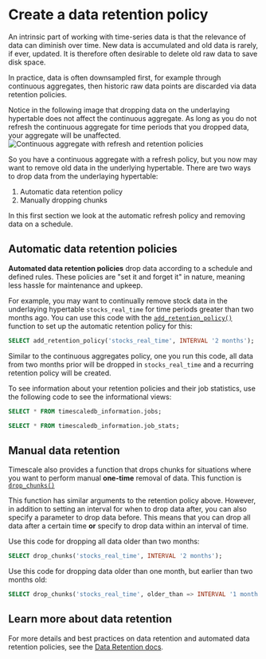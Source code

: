 # Create a data retention policy

An intrinsic part of working with time-series data is that the relevance of
data can diminish over time. New data is accumulated and old data
is rarely, if ever, updated. It is therefore often desirable to delete old raw
data to save disk space.

In practice, data is often downsampled first, for example through continuous aggregates, 
then historic raw data points are discarded via data retention policies.

<highlight type="note">
Notice in the following image that dropping data on the underlaying hypertable does not 
affect the continuous aggregate. As long as you do not refresh the continuous aggregate 
for time periods that you dropped data, your aggregate will be unaffected.
</highlight>

  <img class="main-content__illustration" src="https://s3.amazonaws.com/assets.timescale.com/docs/images/getting-started/continuous-aggregate-policy-retention.jpg" alt="Continuous aggregate with refresh and retention policies"/>

So you have a continuous aggregate with a refresh policy, but you now may want to remove 
old data in the underlying hypertable. There are two ways to drop data from the 
underlaying hypertable: 
1. Automatic data retention policy
2. Manually dropping chunks

In this first section we look at the automatic refresh policy and removing data 
on a schedule. 

## Automatic data retention policies

**Automated data retention policies** drop data according to a schedule and defined rules. 
These policies are "set it and forget it" in nature, meaning less hassle 
for maintenance and upkeep.

For example, you may want to continually remove stock data in the underlaying hypertable 
`stocks_real_time` for time periods greater than two months ago. You can use this code with 
the [`add_retention_policy()`][retention-policy] function to set up the automatic retention policy for this:

```sql
SELECT add_retention_policy('stocks_real_time', INTERVAL '2 months');
```
Similar to the continuous aggregates policy, one you run this code, all data 
from two months prior will be dropped in `stocks_real_time` and a recurring retention
policy will be created. 

To see information about your retention policies and their job statistics, use the
following code to see the informational views:

```sql
SELECT * FROM timescaledb_information.jobs;

SELECT * FROM timescaledb_information.job_stats;
```

## Manual data retention

Timescale also provides a function that drops chunks for situations where 
you want to perform manual **one-time** removal of data. This function is 
[`drop_chunks()`][drop-chunks]

This function has similar arguments to the retention policy above. However, in 
addition to setting an interval for when to drop data after, you can also specify a
parameter to drop data before. This means that you can drop all data after a certain 
time **or** specify to drop data within an interval of time. 

Use this code for dropping all data older than two months:
```sql
SELECT drop_chunks('stocks_real_time', INTERVAL '2 months');
```
Use this code for dropping data older than one month, but earlier than two months old:
```sql
SELECT drop_chunks('stocks_real_time', older_than => INTERVAL '1 month', newer_than => INTERVAL '2 months')
```

## Learn more about data retention

For more details and best practices on data retention and automated data retention
policies, see the [Data Retention docs][data-retention].

[data-retention]: /how-to-guides/data-retention/
[drop-chunks]: /api/:currentVersion:/hypertable/drop_chunks/
[retention-policy]: /api/:currentVersion:/data-retention/add_retention_policy/